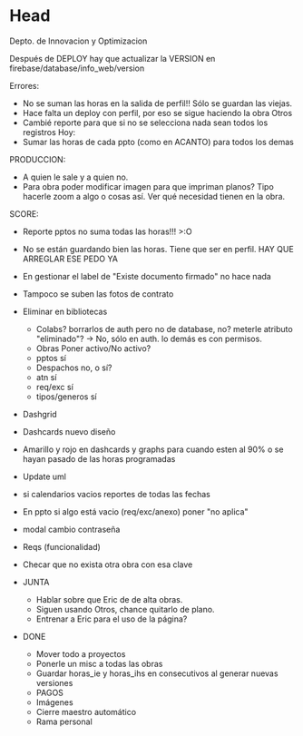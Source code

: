 # Head
Depto. de Innovacion y Optimizacion

Después de DEPLOY hay que actualizar la VERSION en firebase/database/info_web/version
 
 Errores:
   - No se suman las horas en la salida de perfil!! Sólo se guardan las viejas.
   - Hace falta un deploy con perfil, por eso se sigue haciendo la obra Otros
   - Cambié reporte para que si no se selecciona nada sean todos los registros
 Hoy:
  - Sumar las horas de cada ppto (como en ACANTO) para todos los demas

PRODUCCION:
  - A quien le sale y a quien no.
  - Para obra poder modificar imagen para que impriman planos? Tipo hacerle zoom a algo o cosas así. Ver qué necesidad tienen en la obra.

 
SCORE:
  - Reporte pptos no suma todas las horas!!! >:O 
  - No se están guardando bien las horas. Tiene que ser en perfil. HAY QUE ARREGLAR ESE PEDO YA
  - En gestionar el label de "Existe documento firmado" no hace nada
  - Tampoco se suben las fotos de contrato
  - Eliminar en bibliotecas
    - Colabs? borrarlos de auth pero no de database, no? meterle atributo "eliminado"? -> No, sólo en auth. lo demás es con permisos.
    - Obras Poner activo/No activo?
    - pptos sí
    - Despachos no, o sí?
    - atn sí
    - req/exc sí
    - tipos/generos sí
  - Dashgrid
  - Dashcards nuevo diseño
  - Amarillo y rojo en dashcards y graphs para cuando esten al 90% o se hayan pasado de las horas programadas
  - Update uml
  - si calendarios vacios reportes de todas las fechas
  - En ppto si algo está vacio (req/exc/anexo) poner "no aplica"
  - modal cambio contraseña
  - Reqs (funcionalidad)
  - Checar que no exista otra obra con esa clave

- JUNTA
  - Hablar sobre que Eric de de alta obras.
  - Siguen usando Otros, chance quitarlo de plano.
  - Entrenar a Eric para el uso de la página?
  
- DONE
  - Mover todo a proyectos
  - Ponerle un misc a todas las obras
  - Guardar horas_ie y horas_ihs en consecutivos al generar nuevas versiones
  - PAGOS
  - Imágenes
  - Cierre maestro automático
  - Rama personal
